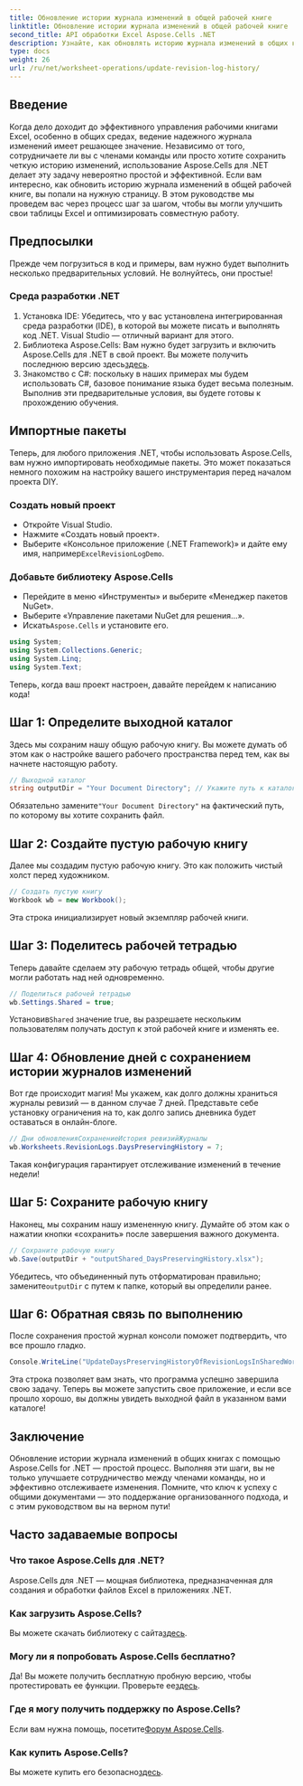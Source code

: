 ```yaml
---
title: Обновление истории журнала изменений в общей рабочей книге
linktitle: Обновление истории журнала изменений в общей рабочей книге
second_title: API обработки Excel Aspose.Cells .NET
description: Узнайте, как обновлять историю журнала изменений в общих книгах с помощью Aspose.Cells для .NET. Упростите совместную работу и поддерживайте четкие записи документов.
type: docs
weight: 26
url: /ru/net/worksheet-operations/update-revision-log-history/
---
```

## Введение
Когда дело доходит до эффективного управления рабочими книгами Excel, особенно в общих средах, ведение надежного журнала изменений имеет решающее значение. Независимо от того, сотрудничаете ли вы с членами команды или просто хотите сохранить четкую историю изменений, использование Aspose.Cells для .NET делает эту задачу невероятно простой и эффективной. Если вам интересно, как обновить историю журнала изменений в общей рабочей книге, вы попали на нужную страницу. В этом руководстве мы проведем вас через процесс шаг за шагом, чтобы вы могли улучшить свои таблицы Excel и оптимизировать совместную работу.
## Предпосылки
Прежде чем погрузиться в код и примеры, вам нужно будет выполнить несколько предварительных условий. Не волнуйтесь, они простые!
### Среда разработки .NET
1. Установка IDE: Убедитесь, что у вас установлена интегрированная среда разработки (IDE), в которой вы можете писать и выполнять код .NET. Visual Studio — отличный вариант для этого.
2.  Библиотека Aspose.Cells: Вам нужно будет загрузить и включить Aspose.Cells для .NET в свой проект. Вы можете получить последнюю версию здесь[здесь](https://releases.aspose.com/cells/net/).
3. Знакомство с C#: поскольку в наших примерах мы будем использовать C#, базовое понимание языка будет весьма полезным.
Выполнив эти предварительные условия, вы будете готовы к прохождению обучения.
## Импортные пакеты
Теперь, для любого приложения .NET, чтобы использовать Aspose.Cells, вам нужно импортировать необходимые пакеты. Это может показаться немного похожим на настройку вашего инструментария перед началом проекта DIY.
### Создать новый проект
- Откройте Visual Studio.
- Нажмите «Создать новый проект».
-  Выберите «Консольное приложение (.NET Framework)» и дайте ему имя, например`ExcelRevisionLogDemo`.
### Добавьте библиотеку Aspose.Cells
- Перейдите в меню «Инструменты» и выберите «Менеджер пакетов NuGet».
- Выберите «Управление пакетами NuGet для решения...».
-  Искать`Aspose.Cells` и установите его.
```csharp
using System;
using System.Collections.Generic;
using System.Linq;
using System.Text;
```
Теперь, когда ваш проект настроен, давайте перейдем к написанию кода!
## Шаг 1: Определите выходной каталог
Здесь мы сохраним нашу общую рабочую книгу. Вы можете думать об этом как о настройке вашего рабочего пространства перед тем, как вы начнете настоящую работу.
```csharp
// Выходной каталог
string outputDir = "Your Document Directory"; // Укажите путь к каталогу
```
 Обязательно замените`"Your Document Directory"` на фактический путь, по которому вы хотите сохранить файл. 
## Шаг 2: Создайте пустую рабочую книгу
Далее мы создадим пустую рабочую книгу. Это как положить чистый холст перед художником.
```csharp
// Создать пустую книгу
Workbook wb = new Workbook();
```
Эта строка инициализирует новый экземпляр рабочей книги. 
## Шаг 3: Поделитесь рабочей тетрадью
Теперь давайте сделаем эту рабочую тетрадь общей, чтобы другие могли работать над ней одновременно. 
```csharp
// Поделиться рабочей тетрадью
wb.Settings.Shared = true;
```
 Установив`Shared` значение true, вы разрешаете нескольким пользователям получать доступ к этой рабочей книге и изменять ее.
## Шаг 4: Обновление дней с сохранением истории журналов изменений
Вот где происходит магия! Мы укажем, как долго должны храниться журналы ревизий — в данном случае 7 дней. Представьте себе установку ограничения на то, как долго запись дневника будет оставаться в онлайн-блоге. 
```csharp
// Дни обновленияСохранениеИстория ревизийЖурналы
wb.Worksheets.RevisionLogs.DaysPreservingHistory = 7;
```
Такая конфигурация гарантирует отслеживание изменений в течение недели!
## Шаг 5: Сохраните рабочую книгу
Наконец, мы сохраним нашу измененную книгу. Думайте об этом как о нажатии кнопки «сохранить» после завершения важного документа.
```csharp
// Сохраните рабочую книгу
wb.Save(outputDir + "outputShared_DaysPreservingHistory.xlsx");
```
 Убедитесь, что объединенный путь отформатирован правильно; замените`outputDir` с путем к папке, который вы определили ранее.
## Шаг 6: Обратная связь по выполнению
После сохранения простой журнал консоли поможет подтвердить, что все прошло гладко. 
```csharp
Console.WriteLine("UpdateDaysPreservingHistoryOfRevisionLogsInSharedWorkbook executed successfully.");
```
Эта строка позволяет вам знать, что программа успешно завершила свою задачу. Теперь вы можете запустить свое приложение, и если все прошло хорошо, вы должны увидеть выходной файл в указанном вами каталоге!
## Заключение
Обновление истории журнала изменений в общих книгах с помощью Aspose.Cells for .NET — простой процесс. Выполняя эти шаги, вы не только улучшаете сотрудничество между членами команды, но и эффективно отслеживаете изменения. Помните, что ключ к успеху с общими документами — это поддержание организованного подхода, и с этим руководством вы на верном пути!
## Часто задаваемые вопросы
### Что такое Aspose.Cells для .NET?
Aspose.Cells для .NET — мощная библиотека, предназначенная для создания и обработки файлов Excel в приложениях .NET.
### Как загрузить Aspose.Cells?
 Вы можете скачать библиотеку с сайта[здесь](https://releases.aspose.com/cells/net/).
### Могу ли я попробовать Aspose.Cells бесплатно?
 Да! Вы можете получить бесплатную пробную версию, чтобы протестировать ее функции. Проверьте ее[здесь](https://releases.aspose.com/).
### Где я могу получить поддержку по Aspose.Cells?
 Если вам нужна помощь, посетите[Форум Aspose.Cells](https://forum.aspose.com/c/cells/9).
### Как купить Aspose.Cells?
 Вы можете купить его безопасно[здесь](https://purchase.aspose.com/buy).
